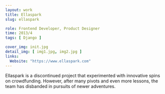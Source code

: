 ```yaml
---
layout: work
title: Ellaspark
slug: ellaspark

role: Frontend Developer, Product Designer
time: 2013/4
tags: [ Django ]

cover_img: init.jpg
detail_img: [ img1.jpg, img2.jpg ]
links:
  Website: "https://www.ellaspark.com"
---
```


Ellaspark is a discontinued project that experimented with innovative spins on crowdfunding. However, after many pivots and even more lessons, the team has disbanded in pursuits of newer adventures.
